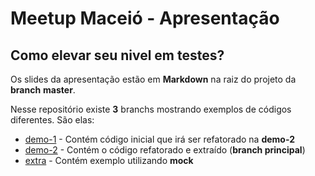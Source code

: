 # Meetup Maceió - Apresentação

## Como elevar seu nivel em testes?

Os slides da apresentação estão em **Markdown** na raiz do projeto da **branch** 
**master**.

Nesse repositório existe **3** branchs mostrando exemplos de códigos diferentes. 
São elas:

* [demo-1](https://github.com/rachidcalazans/apresentacao-meetup-evoluindo-em-testes/tree/demo-1) - Contém código inicial que irá ser refatorado na **demo-2**  
* [demo-2](https://github.com/rachidcalazans/apresentacao-meetup-evoluindo-em-testes/tree/demo-2) - Contém o código refatorado e extraído (**branch principal**)  
* [extra](https://github.com/rachidcalazans/apresentacao-meetup-evoluindo-em-testes/tree/extra) - Contém exemplo utilizando **mock**  
